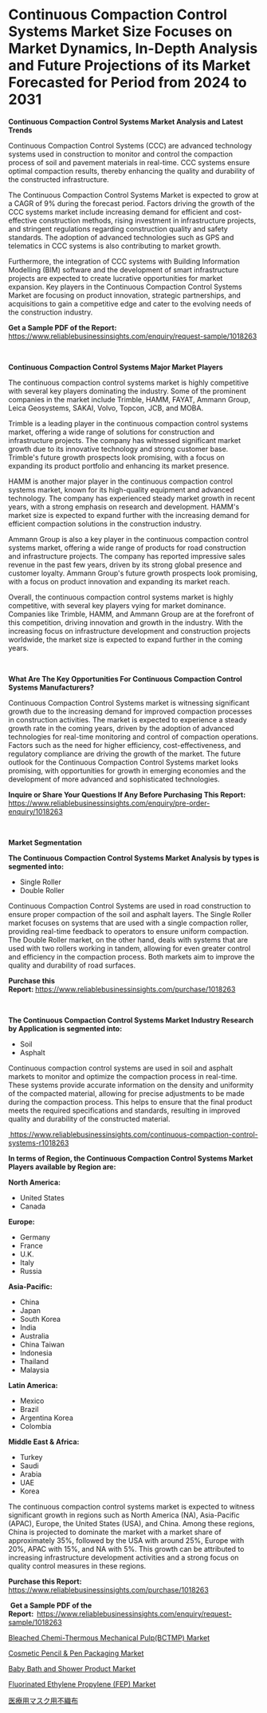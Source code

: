 <p><h1>Continuous Compaction Control Systems Market Size Focuses on Market Dynamics, In-Depth Analysis and Future Projections of its Market Forecasted for Period from 2024 to 2031</h1></p><p><strong>Continuous Compaction Control Systems Market Analysis and Latest Trends</strong></p>
<p><p>Continuous Compaction Control Systems (CCC) are advanced technology systems used in construction to monitor and control the compaction process of soil and pavement materials in real-time. CCC systems ensure optimal compaction results, thereby enhancing the quality and durability of the constructed infrastructure.</p><p>The Continuous Compaction Control Systems Market is expected to grow at a CAGR of 9% during the forecast period. Factors driving the growth of the CCC systems market include increasing demand for efficient and cost-effective construction methods, rising investment in infrastructure projects, and stringent regulations regarding construction quality and safety standards. The adoption of advanced technologies such as GPS and telematics in CCC systems is also contributing to market growth.</p><p>Furthermore, the integration of CCC systems with Building Information Modelling (BIM) software and the development of smart infrastructure projects are expected to create lucrative opportunities for market expansion. Key players in the Continuous Compaction Control Systems Market are focusing on product innovation, strategic partnerships, and acquisitions to gain a competitive edge and cater to the evolving needs of the construction industry.</p></p>
<p><strong>Get a Sample PDF of the Report:&nbsp;</strong> <a href="https://www.reliablebusinessinsights.com/enquiry/request-sample/1018263">https://www.reliablebusinessinsights.com/enquiry/request-sample/1018263</a></p>
<p>&nbsp;</p>
<p><strong>Continuous Compaction Control Systems Major Market Players</strong></p>
<p><p>The continuous compaction control systems market is highly competitive with several key players dominating the industry. Some of the prominent companies in the market include Trimble, HAMM, FAYAT, Ammann Group, Leica Geosystems, SAKAI, Volvo, Topcon, JCB, and MOBA. </p><p>Trimble is a leading player in the continuous compaction control systems market, offering a wide range of solutions for construction and infrastructure projects. The company has witnessed significant market growth due to its innovative technology and strong customer base. Trimble's future growth prospects look promising, with a focus on expanding its product portfolio and enhancing its market presence.</p><p>HAMM is another major player in the continuous compaction control systems market, known for its high-quality equipment and advanced technology. The company has experienced steady market growth in recent years, with a strong emphasis on research and development. HAMM's market size is expected to expand further with the increasing demand for efficient compaction solutions in the construction industry.</p><p>Ammann Group is also a key player in the continuous compaction control systems market, offering a wide range of products for road construction and infrastructure projects. The company has reported impressive sales revenue in the past few years, driven by its strong global presence and customer loyalty. Ammann Group's future growth prospects look promising, with a focus on product innovation and expanding its market reach.</p><p>Overall, the continuous compaction control systems market is highly competitive, with several key players vying for market dominance. Companies like Trimble, HAMM, and Ammann Group are at the forefront of this competition, driving innovation and growth in the industry. With the increasing focus on infrastructure development and construction projects worldwide, the market size is expected to expand further in the coming years.</p></p>
<p>&nbsp;</p>
<p><strong>What Are The Key Opportunities For Continuous Compaction Control Systems Manufacturers?</strong></p>
<p><p>Continuous Compaction Control Systems market is witnessing significant growth due to the increasing demand for improved compaction processes in construction activities. The market is expected to experience a steady growth rate in the coming years, driven by the adoption of advanced technologies for real-time monitoring and control of compaction operations. Factors such as the need for higher efficiency, cost-effectiveness, and regulatory compliance are driving the growth of the market. The future outlook for the Continuous Compaction Control Systems market looks promising, with opportunities for growth in emerging economies and the development of more advanced and sophisticated technologies.</p></p>
<p><strong>Inquire or Share Your Questions If Any Before Purchasing This Report:</strong> <a href="https://www.reliablebusinessinsights.com/enquiry/pre-order-enquiry/1018263">https://www.reliablebusinessinsights.com/enquiry/pre-order-enquiry/1018263</a></p>
<p>&nbsp;</p>
<p><strong>Market Segmentation</strong></p>
<p><strong>The Continuous Compaction Control Systems Market Analysis by types is segmented into:</strong></p>
<p><ul><li>Single Roller</li><li>Double Roller</li></ul></p>
<p><p>Continuous Compaction Control Systems are used in road construction to ensure proper compaction of the soil and asphalt layers. The Single Roller market focuses on systems that are used with a single compaction roller, providing real-time feedback to operators to ensure uniform compaction. The Double Roller market, on the other hand, deals with systems that are used with two rollers working in tandem, allowing for even greater control and efficiency in the compaction process. Both markets aim to improve the quality and durability of road surfaces.</p></p>
<p><strong>Purchase this Report:&nbsp;</strong><a href="https://www.reliablebusinessinsights.com/purchase/1018263">https://www.reliablebusinessinsights.com/purchase/1018263</a></p>
<p>&nbsp;</p>
<p><strong>The Continuous Compaction Control Systems Market Industry Research by Application is segmented into:</strong></p>
<p><ul><li>Soil</li><li>Asphalt</li></ul></p>
<p><p>Continuous compaction control systems are used in soil and asphalt markets to monitor and optimize the compaction process in real-time. These systems provide accurate information on the density and uniformity of the compacted material, allowing for precise adjustments to be made during the compaction process. This helps to ensure that the final product meets the required specifications and standards, resulting in improved quality and durability of the constructed material.</p></p>
<p><a href="https://www.reliablebusinessinsights.com/continuous-compaction-control-systems-r1018263">&nbsp;https://www.reliablebusinessinsights.com/continuous-compaction-control-systems-r1018263</a></p>
<p><strong>In terms of Region, the Continuous Compaction Control Systems Market Players available by Region are:</strong></p>
<p>
    <p> <strong> North America: </strong>
        <ul>
            <li>United States</li>
            <li>Canada</li>
        </ul>
        </p> 
    <p> <strong> Europe: </strong>
        <ul>
            <li>Germany</li>
            <li>France</li>
            <li>U.K.</li>
            <li>Italy</li>
            <li>Russia</li>
        </ul>
        </p> 
    <p> <strong> Asia-Pacific: </strong>
        <ul>
            <li>China</li>
            <li>Japan</li>
            <li>South Korea</li>
            <li>India</li>
            <li>Australia</li>
            <li>China Taiwan</li>
            <li>Indonesia</li>
            <li>Thailand</li>
            <li>Malaysia</li>
        </ul>
        </p> 
    <p> <strong> Latin America: </strong>
        <ul>
            <li>Mexico</li>
            <li>Brazil</li>
            <li>Argentina Korea</li>
            <li>Colombia</li>
        </ul>
        </p> 
    <p> <strong> Middle East & Africa: </strong>
        <ul>
            <li>Turkey</li>
            <li>Saudi</li>
            <li>Arabia</li>
            <li>UAE</li>
            <li>Korea</li>
        </ul>
    </p>
    </p>
<p><p>The continuous compaction control systems market is expected to witness significant growth in regions such as North America (NA), Asia-Pacific (APAC), Europe, the United States (USA), and China. Among these regions, China is projected to dominate the market with a market share of approximately 35%, followed by the USA with around 25%, Europe with 20%, APAC with 15%, and NA with 5%. This growth can be attributed to increasing infrastructure development activities and a strong focus on quality control measures in these regions.</p></p>
<p><strong>Purchase this Report: </strong><a href="https://www.reliablebusinessinsights.com/purchase/1018263">https://www.reliablebusinessinsights.com/purchase/1018263</a></p>
<p>&nbsp;<strong>Get a Sample PDF of the Report:&nbsp;&nbsp;</strong><a href="https://www.reliablebusinessinsights.com/enquiry/request-sample/1018263">https://www.reliablebusinessinsights.com/enquiry/request-sample/1018263</a></p>
<p><strong></strong></p>
<p><p><a href="https://github.com/Valeridd446677/Market-Research-Report-List-1/blob/main/bleached-chemi-thermous-mechanical-pulpbctmp-market.md">Bleached Chemi-Thermous Mechanical Pulp(BCTMP) Market</a></p><p><a href="https://issuu.com/reportprime-2/docs/cosmetic-pencil-pen-packaging-market-size-2030.ppt">Cosmetic Pencil & Pen Packaging Market</a></p><p><a href="https://issuu.com/reportprime-2/docs/baby-bath-and-shower-product-market-size-2030.pptx">Baby Bath and Shower Product Market</a></p><p><a href="https://github.com/IzaiahBartell/Market-Research-Report-List-1/blob/main/fluorinated-ethylene-propylene-fep-market.md">Fluorinated Ethylene Propylene (FEP) Market</a></p><p><a href="https://github.com/DayanaRunolfsdottir/Market-Research-Report-List-1/blob/main/749031387565.md">医療用マスク用不織布</a></p></p>